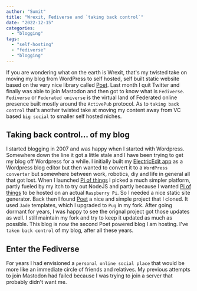 ```yaml
---
author: "Sumit"
title: "Wrexit, Fediverse and `taking back control`"
date: "2022-12-15"
categories: 
  - "blogging"
tags: 
  - "self-hosting"
  - "fediverse"
  - "blogging"
---
```


If you are wondering what on the earth is Wrexit, that's my twisted take on moving my blog from WordPress to self hosted, self built static website based on the very nice library called [Poet](). Last month I quit Twitter and finally was able to join Mastodon and then got to know what is `Fediverse`. `Fediverse` or `Federated universe` is the virtual land of Federated online presence built mostly around the `ActivePub` protocol. As to `taking back control` that's another twisted take at moving my content away from VC based `big social` to smaller self hosted niches. 

## Taking back control... of my blog
I started blogging in 2007 and was happy when I started with Wordpress. Somewhere down the line it got a little stale and I have been trying to get my blog off Wordpress for a while. I initially built my [ElectricEdit app]() as a Wordpress blog editor but then wanted to convert it to a `WordPress converter` but somewhere between work, robotics, diy and life in general all that got lost. When I launched [Pi of things](https://piofthings.net/) I picked a much simpler platform, partly fueled by my itch to try out NodeJS and partly because I wanted [Pi of things](https://piofthings.net) to be hosted on an actual `Raspberry Pi`. So I needed a nice static site generator. Back then I found [Poet]() a nice and simple project that I cloned. It used `Jade` templates, which I upgraded to `Pug` in my fork. After going dormant for years, I was happy to see the orignal project got those updates as well. I still maintain my fork and try to keep it updated as much as possible. This blog is now the second Poet powered blog I am hosting. I've `taken back control` of my blog, after all these years.

## Enter the Fediverse
For years I had envisioned a `personal online social place` that would be more like an immediate circle of friends and relatives. My previous attempts to join Mastodon had failed because I was trying to join a server that probably didn't want me.